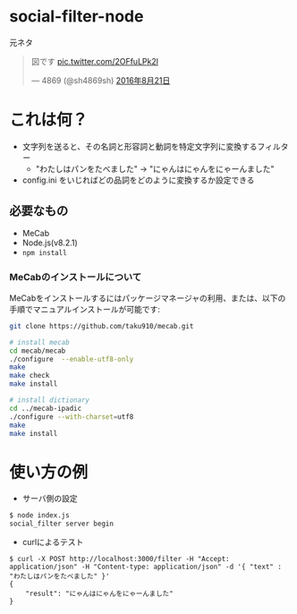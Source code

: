 # social-filter-node

元ネタ

<blockquote class="twitter-tweet" data-lang="ja"><p lang="ja" dir="ltr">図です <a href="https://t.co/2OFfuLPk2l">pic.twitter.com/2OFfuLPk2l</a></p>&mdash; 4869 (@sh4869sh) <a href="https://twitter.com/sh4869sh/status/767244989503901696">2016年8月21日</a></blockquote>

# これは何？

- 文字列を送ると、その名詞と形容詞と動詞を特定文字列に変換するフィルター
  - "わたしはパンをたべました" -> "にゃんはにゃんをにゃーんました"
- config.ini をいじればどの品詞をどのように変換するか設定できる

## 必要なもの

- MeCab
- Node.js(v8.2.1)
- `npm install`

### MeCabのインストールについて

MeCabをインストールするにはパッケージマネージャの利用、または、以下の手順でマニュアルインストールが可能です:
```sh
git clone https://github.com/taku910/mecab.git

# install mecab
cd mecab/mecab
./configure  --enable-utf8-only
make
make check
make install

# install dictionary
cd ../mecab-ipadic
./configure --with-charset=utf8
make
make install
```


# 使い方の例

- サーバ側の設定
```sh
$ node index.js
social_filter server begin
```

- curlによるテスト
```
$ curl -X POST http://localhost:3000/filter -H "Accept: application/json" -H "Content-type: application/json" -d '{ "text" : "わたしはパンをたべました" }'
{
	"result": "にゃんはにゃんをにゃーんました"
}
```
